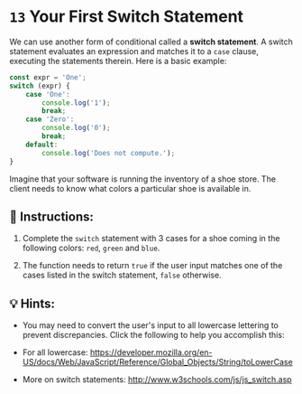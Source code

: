 # `13` Your First Switch Statement

We can use another form of conditional called a **switch statement**. A switch statement evaluates an expression and matches it to a `case` clause, executing the statements therein. Here is a basic example:

```js
const expr = 'One';
switch (expr) {
    case 'One':
        console.log('1');
        break;
    case 'Zero':
        console.log('0');
        break;
    default:
        console.log('Does not compute.');    
}
```

Imagine that your software is running the inventory of a shoe store. The client needs to know what colors a particular shoe is available in.

## 📝 Instructions:

1. Complete the `switch` statement with 3 cases for a shoe coming in the following colors: `red`, `green` and `blue`.

2. The function needs to return `true` if the user input matches one of the cases listed in the switch statement, `false` otherwise.

## 💡 Hints:

+ You may need to convert the user's input to all lowercase lettering to prevent discrepancies. Click the following to help you accomplish this:

+ For all lowercase: https://developer.mozilla.org/en-US/docs/Web/JavaScript/Reference/Global_Objects/String/toLowerCase

+ More on switch statements: http://www.w3schools.com/js/js_switch.asp
